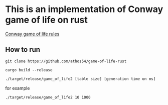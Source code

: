 # This is an implementation of Conway game of life on rust

[Conway game of life rules](https://en.wikipedia.org/wiki/Conway%27s_Game_of_Life)

## How to run

`git clone https://github.com/athos54/game-of-life-rust`

`cargo build --release`

`./target/release/game_of_life2 [table size] [generation time on ms]`

for example

`./target/release/game_of_life2 10 1000`